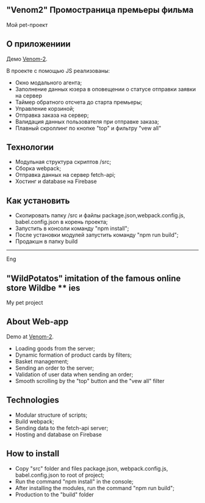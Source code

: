 ## "Venom2" Промостраница премьеры фильма

Мой pet-проект

## О приложениии

Демо [Venom-2](https://wildpotatos-53c4a.web.app/).

В проекте с помощью JS реализованы:
* Окно модального агента;
* Заполнение данных юзера в оповещении о статусе отправки заявки на сервер
* Таймер обратного отсчета до старта премьеры;
* Управление корзиной;
* Отправка заказа на сервер;
* Валидация данных пользователя при отправке заказа;
* Плавный скроллинг по кнопке "top" и фильтру "vew all"

## Технологии

* Модульная структура скриптов /src;
* Сборка webpack;
* Отправка данных на сервер fetch-api;
* Хостинг и database на Firebase

## Как установить

* Скопировать папку /src и файлы package.json,webpack.config.js, babel.config.json в корень проекта;
* Запустить в консоли команду "npm install";
* После установки модулей запустить команду "npm run build";
* Продакшн в папку build

***
Eng
## "WildPotatos" imitation of the famous online store Wildbe ** ies

My pet project

## About Web-app

Demo at [Venom-2](https://wildpotatos-53c4a.web.app/).

* Loading goods from the server;
* Dynamic formation of product cards by filters;
* Basket management;
* Sending an order to the server;
* Validation of user data when sending an order;
* Smooth scrolling by the "top" button and the "vew all" filter

## Technologies

* Modular structure of scripts;
* Build webpack;
* Sending data to the fetch-api server;
* Hosting and database on Firebase

## How to install

* Copy "src" folder and files package.json, webpack.config.js, babel.config.json to root of  project;
* Run the command "npm install" in the console;
* After installing the modules, run the command "npm run build";
* Production to the "build" folder

